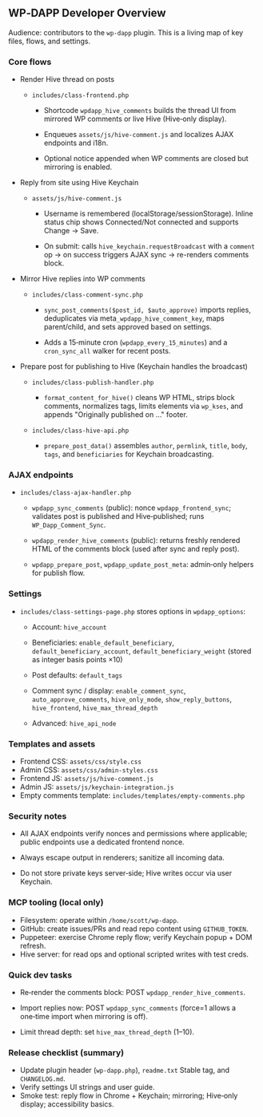 ## WP‑DAPP Developer Overview

Audience: contributors to the `wp-dapp` plugin. This is a living map of key files, flows, and settings.


### Core flows
- Render Hive thread on posts
  - `includes/class-frontend.php`
    - Shortcode `wpdapp_hive_comments` builds the thread UI from mirrored WP comments or live Hive (Hive‑only display).

    - Enqueues `assets/js/hive-comment.js` and localizes AJAX endpoints and i18n.
    - Optional notice appended when WP comments are closed but mirroring is enabled.
- Reply from site using Hive Keychain
  - `assets/js/hive-comment.js`
    - Username is remembered (localStorage/sessionStorage). Inline status chip shows Connected/Not connected and supports Change → Save.

    - On submit: calls `hive_keychain.requestBroadcast` with a `comment` op → on success triggers AJAX sync → re-renders comments block.

- Mirror Hive replies into WP comments
  - `includes/class-comment-sync.php`
    - `sync_post_comments($post_id, $auto_approve)` imports replies, deduplicates via meta`_wpdapp_hive_comment_key`, maps parent/child, and sets approved based on settings.

    - Adds a 15‑minute cron (`wpdapp_every_15_minutes`) and a `cron_sync_all` walker for recent posts.

- Prepare post for publishing to Hive (Keychain handles the broadcast)
  - `includes/class-publish-handler.php`
    - `format_content_for_hive()` cleans WP HTML, strips block comments, normalizes tags, limits elements via `wp_kses`, and appends "Originally published on …" footer.

  - `includes/class-hive-api.php`
    - `prepare_post_data()` assembles `author`, `permlink`, `title`, `body`, `tags`, and `beneficiaries` for Keychain broadcasting.


### AJAX endpoints
- `includes/class-ajax-handler.php`
  - `wpdapp_sync_comments` (public): nonce `wpdapp_frontend_sync`; validates post is published and Hive‑published; runs `WP_Dapp_Comment_Sync`.

  - `wpdapp_render_hive_comments` (public): returns freshly rendered HTML of the comments block (used after sync and reply post).

  - `wpdapp_prepare_post`, `wpdapp_update_post_meta`: admin‑only helpers for publish flow.

### Settings
- `includes/class-settings-page.php` stores options in `wpdapp_options`:
  - Account: `hive_account`
  - Beneficiaries: `enable_default_beneficiary`, `default_beneficiary_account`, `default_beneficiary_weight` (stored as integer basis points ×10)

  - Post defaults: `default_tags`
  - Comment sync / display: `enable_comment_sync`, `auto_approve_comments`, `hive_only_mode`, `show_reply_buttons`, `hive_frontend`, `hive_max_thread_depth`

  - Advanced: `hive_api_node`

### Templates and assets
- Frontend CSS: `assets/css/style.css`
- Admin CSS: `assets/css/admin-styles.css`
- Frontend JS: `assets/js/hive-comment.js`
- Admin JS: `assets/js/keychain-integration.js`
- Empty comments template: `includes/templates/empty-comments.php`

### Security notes
- All AJAX endpoints verify nonces and permissions where applicable; public endpoints use a dedicated frontend nonce.

- Always escape output in renderers; sanitize all incoming data.
- Do not store private keys server‑side; Hive writes occur via user Keychain.

### MCP tooling (local only)
- Filesystem: operate within `/home/scott/wp-dapp`.
- GitHub: create issues/PRs and read repo content using `GITHUB_TOKEN`.
- Puppeteer: exercise Chrome reply flow; verify Keychain popup + DOM refresh.
- Hive server: for read ops and optional scripted writes with test creds.

### Quick dev tasks
- Re‑render the comments block: POST `wpdapp_render_hive_comments`.
- Import replies now: POST `wpdapp_sync_comments` (force=1 allows a one‑time import when mirroring is off).

- Limit thread depth: set `hive_max_thread_depth` (1–10).

### Release checklist (summary)
- Update plugin header (`wp-dapp.php`), `readme.txt` Stable tag, and `CHANGELOG.md`.
- Verify settings UI strings and user guide.
- Smoke test: reply flow in Chrome + Keychain; mirroring; Hive‑only display; accessibility basics.
